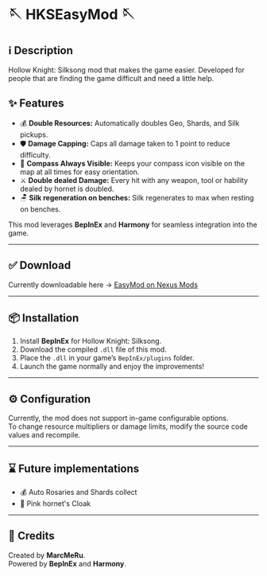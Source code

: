 # 🪡 HKSEasyMod 🪡

## ℹ️ Description

Hollow Knight: Silksong mod that makes the game easier. Developed for people that are finding the game difficult and need a little help.

## ✨ Features

- 💰 **Double Resources:** Automatically doubles Geo, Shards, and Silk pickups.
- 🛡️ **Damage Capping:** Caps all damage taken to 1 point to reduce difficulty.
- 🧭 **Compass Always Visible:** Keeps your compass icon visible on the map at all times for easy orientation.
- ⚔️ **Double dealed Damage:** Every hit with any weapon, tool or hability dealed by hornet is doubled.
- 🪑 **Silk regeneration on benches:** Silk regenerates to max when resting on benches.

This mod leverages **BepInEx** and **Harmony** for seamless integration into the game.

---

## ✅ Download

Currently downloadable here -> [EasyMod on Nexus Mods](https://www.nexusmods.com/hollowknightsilksong/mods/588)

---

## 📦 Installation

1. Install **BepInEx** for Hollow Knight: Silksong.
2. Download the compiled `.dll` file of this mod.
3. Place the `.dll` in your game’s `BepInEx/plugins` folder.
4. Launch the game normally and enjoy the improvements!

---

## ⚙️ Configuration

Currently, the mod does not support in-game configurable options.  
To change resource multipliers or damage limits, modify the source code values and recompile.

---

## ⌛ Future implementations

- 💰 Auto Rosaries and Shards collect
- 🩷 Pink hornet's Cloak
  
---

## 🎉 Credits
Created by **MarcMeRu**.  
Powered by **BepInEx** and **Harmony**.
